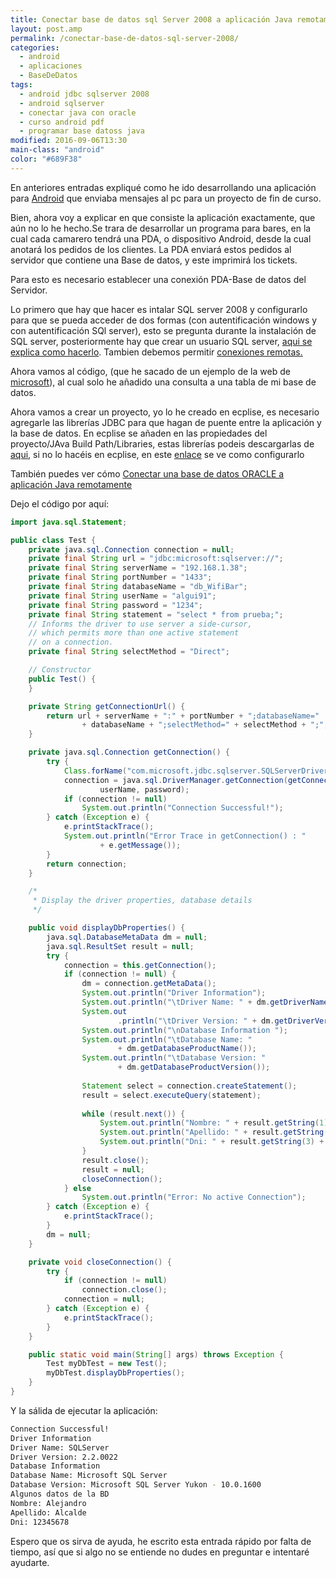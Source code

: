 ```yaml
---
title: Conectar base de datos sql Server 2008 a aplicación Java remotamente
layout: post.amp
permalink: /conectar-base-de-datos-sql-server-2008/
categories:
  - android
  - aplicaciones
  - BaseDeDatos
tags:
  - android jdbc sqlserver 2008
  - android sqlserver
  - conectar java con oracle
  - curso android pdf
  - programar base datoss java
modified: 2016-09-06T13:30
main-class: "android"
color: "#689F38"
---
```


En anteriores entradas expliqué como he ido desarrollando una aplicación para [Android](/curso-programacion-android/ "Curso de programación en Android") que enviaba mensajes al pc para un proyecto de fin de curso.

Bien, ahora voy a explicar en que consiste la aplicación exactamente, que aún no lo he hecho.Se trara de desarrollar un programa para bares, en la cual cada camarero tendrá una PDA, o dispositivo Android, desde la cual anotará los pedidos de los clientes. La PDA enviará estos pedidos al servidor que contiene una Base de datos, y este imprimirá los tickets.

Para esto es necesario establecer una conexión PDA-Base de datos del Servidor.

<!--ad-->

Lo primero que hay que hacer es intalar SQL server 2008 y configurarlo para que se pueda acceder de dos formas (con autentificación windows y con autentificación SQl server), esto se pregunta durante la instalación de SQL server, posteriormente hay que crear un usuario SQL server, [aqui se explica como hacerlo][2]. Tambien debemos permitir [conexiones remotas.][3]

Ahora vamos al código, (que he sacado de un ejemplo de la web de [microsoft][4]), al cual solo he añadido una consulta a una tabla de mi base de datos.

Ahora vamos a crear un proyecto, yo lo he creado en ecplise, es necesario agregarle las librerías JDBC para que hagan de puente entre la aplicación y la base de datos. En ecplise se añaden en las propiedades del proyecto/JAva Build Path/Libraries, estas librerías podeis descargarlas de [aqui][5], si no lo hacéis en ecplise, en este [enlace][6] se ve como configurarlo

También puedes ver cómo <a href="/conectar-base-de-datos-oracle.html">Conectar una base de datos ORACLE a aplicación Java remotamente</a>

Dejo el código por aquí:

```java
import java.sql.Statement;

public class Test {
	private java.sql.Connection connection = null;
	private final String url = "jdbc:microsoft:sqlserver://";
	private final String serverName = "192.168.1.38";
	private final String portNumber = "1433";
	private final String databaseName = "db_WifiBar";
	private final String userName = "algui91";
	private final String password = "1234";
	private final String statement = "select * from prueba;";
	// Informs the driver to use server a side-cursor,
	// which permits more than one active statement
	// on a connection.
	private final String selectMethod = "Direct";

	// Constructor
	public Test() {
	}

	private String getConnectionUrl() {
		return url + serverName + ":" + portNumber + ";databaseName="
				+ databaseName + ";selectMethod=" + selectMethod + ";";
	}

	private java.sql.Connection getConnection() {
		try {
			Class.forName("com.microsoft.jdbc.sqlserver.SQLServerDriver");
			connection = java.sql.DriverManager.getConnection(getConnectionUrl(),
					userName, password);
			if (connection != null)
				System.out.println("Connection Successful!");
		} catch (Exception e) {
			e.printStackTrace();
			System.out.println("Error Trace in getConnection() : "
					+ e.getMessage());
		}
		return connection;
	}

	/*
	 * Display the driver properties, database details
	 */

	public void displayDbProperties() {
		java.sql.DatabaseMetaData dm = null;
		java.sql.ResultSet result = null;
		try {
			connection = this.getConnection();
			if (connection != null) {
				dm = connection.getMetaData();
				System.out.println("Driver Information");
				System.out.println("\tDriver Name: " + dm.getDriverName());
				System.out
						.println("\tDriver Version: " + dm.getDriverVersion());
				System.out.println("\nDatabase Information ");
				System.out.println("\tDatabase Name: "
						+ dm.getDatabaseProductName());
				System.out.println("\tDatabase Version: "
						+ dm.getDatabaseProductVersion());
				
				Statement select = connection.createStatement();
				result = select.executeQuery(statement);
				
				while (result.next()) {
					System.out.println("Nombre: " + result.getString(1) + "\n");
					System.out.println("Apellido: " + result.getString(2) + "\n");
					System.out.println("Dni: " + result.getString(3) + "\n");
				}
				result.close();
				result = null;
				closeConnection();
			} else
				System.out.println("Error: No active Connection");
		} catch (Exception e) {
			e.printStackTrace();
		}
		dm = null;
	}

	private void closeConnection() {
		try {
			if (connection != null)
				connection.close();
			connection = null;
		} catch (Exception e) {
			e.printStackTrace();
		}
	}

	public static void main(String[] args) throws Exception {
		Test myDbTest = new Test();
		myDbTest.displayDbProperties();
	}
}
```

Y la sálida de ejecutar la aplicación:

```bash
Connection Successful!
Driver Information
Driver Name: SQLServer
Driver Version: 2.2.0022
Database Information
Database Name: Microsoft SQL Server
Database Version: Microsoft SQL Server Yukon - 10.0.1600
Algunos datos de la BD
Nombre: Alejandro
Apellido: Alcalde
Dni: 12345678
```

Espero que os sirva de ayuda, he escrito esta entrada rápido por falta de tiempo, así que si algo no se entiende no dudes en preguntar e intentaré ayudarte.

 [2]: http://kbase.gfi.com/showarticle.asp?id=KBID002804
 [3]: http://www.blogdemegastar.com/2010/09/pasos-para-configurar-sql-server-2008.html
 [4]: http://support.microsoft.com/kb/313100
 [5]: http://www.akadia.com/download/documents/sqlsrv_jdbc.tar.gz
 [6]: http://www.akadia.com/services/sqlsrv_jdbc.html
